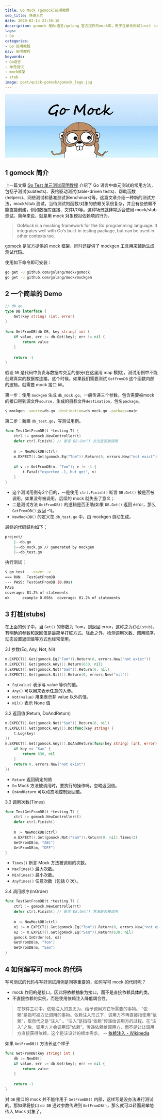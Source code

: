 ```yaml
---
title: Go Mock (gomock)简明教程
seo_title: 快速入门
date: 2020-02-14 23:30:10
description: gomock 是Go语言/golang 官方提供的mock库，用于在单元测试(unit tests) 中模拟一些依赖复杂，难以直接调用的场景，比如网络请求、数据库依赖和文件I/O等。本文介绍了 gomock 的使用方法，包括模拟参数(Any, Nil, Not, Eq)和返回值(Do, Return, DoAndReturn)，以及调用次数(Times) 和顺序(InOrder)，如何写可测试可mock的代码。
tags:
- Go
categories:
- Go 简明教程
nav: 简明教程
keywords:
- Go语言
- 单元测试
- mock框架
- stub
image: post/quick-gomock/gomock_logo.jpg
---
```


![gomock](quick-gomock/gomock.jpg)

## 1 gomock 简介

上一篇文章 [Go Test 单元测试简明教程](https://geektutu.com/post/quick-go-test.html) 介绍了 Go 语言中单元测试的常用方法，包括子测试(subtests)、表格驱动测试(table-driven tests)、帮助函数(helpers)、网络测试和基准测试(Benchmark)等。这篇文章介绍一种新的测试方法，mock/stub 测试，当待测试的函数/对象的依赖关系很复杂，并且有些依赖不能直接创建，例如数据库连接、文件I/O等。这种场景就非常适合使用 mock/stub 测试。简单来说，就是用 mock 对象模拟依赖项的行为。

> GoMock is a mocking framework for the Go programming language. It integrates well with Go's built-in testing package, but can be used in other contexts too.

[gomock](https://github.com/golang/mock) 是官方提供的 mock 框架，同时还提供了 mockgen 工具用来辅助生成测试代码。

使用如下命令即可安装：

```bash
go get -u github.com/golang/mock/gomock
go get -u github.com/golang/mock/mockgen
```

## 2 一个简单的 Demo

```go
// db.go
type DB interface {
	Get(key string) (int, error)
}

func GetFromDB(db DB, key string) int {
	if value, err := db.Get(key); err != nil {
		return value
	}

	return -1
}
```

假设 `DB` 是代码中负责与数据库交互的部分(在这里用 map 模拟)，测试用例中不能创建真实的数据库连接。这个时候，如果我们需要测试 `GetFromDB` 这个函数内部的逻辑，就需要 mock 接口 `DB`。

第一步：使用 `mockgen` 生成 `db_mock.go`。一般传递三个参数。包含需要被mock的接口得到源文件`source`，生成的目标文件`destination`，包名`package`。

```bash
$ mockgen -source=db.go -destination=db_mock.go -package=main
```

第二步：新建 `db_test.go`，写测试用例。

```go
func TestGetFromDB(t *testing.T) {
	ctrl := gomock.NewController(t)
	defer ctrl.Finish() // 断言 DB.Get() 方法是否被调用

	m := NewMockDB(ctrl)
	m.EXPECT().Get(gomock.Eq("Tom")).Return(0, errors.New("not exist"))

	if v := GetFromDB(m, "Tom"); v != -1 {
		t.Fatal("expected -1, but got", v)
	}
}
```

- 这个测试用例有2个目的，一是使用 `ctrl.Finish()` 断言 `DB.Get()` 被是否被调用，如果没有被调用，后续的 mock 就失去了意义；
- 二是测试方法 `GetFromDB()` 的逻辑是否正确(如果 `DB.Get()` 返回 error，那么 `GetFromDB()` 返回 -1)。
- `NewMockDB()` 的定义在 `db_test.go` 中，由 mockgen 自动生成。

最终的代码结构如下：

```bash
project/
    |--db.go
    |--db_mock.go // generated by mockgen
    |--db_test.go
```

执行测试：

```bash
$ go test . -cover -v
=== RUN   TestGetFromDB
--- PASS: TestGetFromDB (0.00s)
PASS
coverage: 81.2% of statements
ok      example 0.008s  coverage: 81.2% of statements
```

## 3 打桩(stubs)

在上面的例子中，当 `Get()` 的参数为 Tom，则返回 error，这称之为`打桩(stub)`，有明确的参数和返回值是最简单打桩方式。除此之外，检测调用次数、调用顺序，动态设置返回值等方式也经常使用。

3.1 参数(Eq, Any, Not, Nil)

```go
m.EXPECT().Get(gomock.Eq("Tom")).Return(0, errors.New("not exist"))
m.EXPECT().Get(gomock.Any()).Return(630, nil)
m.EXPECT().Get(gomock.Not("Sam")).Return(0, nil) 
m.EXPECT().Get(gomock.Nil()).Return(0, errors.New("nil")) 
```

- `Eq(value)` 表示与 value 等价的值。
- `Any()` 可以用来表示任意的入参。
- `Not(value)` 用来表示非 value 以外的值。
- `Nil()` 表示 None 值


3.2 返回值(Return, DoAndReturn)

```go
m.EXPECT().Get(gomock.Not("Sam")).Return(0, nil)
m.EXPECT().Get(gomock.Any()).Do(func(key string) {
    t.Log(key)
})
m.EXPECT().Get(gomock.Any()).DoAndReturn(func(key string) (int, error) {
    if key == "Sam" {
        return 630, nil
    }
    return 0, errors.New("not exist")
})
```

- `Return` 返回确定的值
- `Do` Mock 方法被调用时，要执行的操作吗，忽略返回值。
- `DoAndReturn` 可以动态地控制返回值。

3.3 调用次数(Times)

```go
func TestGetFromDB(t *testing.T) {
	ctrl := gomock.NewController(t)
	defer ctrl.Finish()

	m := NewMockDB(ctrl)
	m.EXPECT().Get(gomock.Not("Sam")).Return(0, nil).Times(2)
	GetFromDB(m, "ABC")
	GetFromDB(m, "DEF")
}
```

- `Times()` 断言 Mock 方法被调用的次数。
- `MaxTimes()` 最大次数。
- `MinTimes()` 最小次数。
- `AnyTimes()` 任意次数（包括 0 次）。

3.4 调用顺序(InOrder)

```go
func TestGetFromDB(t *testing.T) {
	ctrl := gomock.NewController(t)
	defer ctrl.Finish() // 断言 DB.Get() 方法是否被调用

	m := NewMockDB(ctrl)
	o1 := m.EXPECT().Get(gomock.Eq("Tom")).Return(0, errors.New("not exist"))
	o2 := m.EXPECT().Get(gomock.Eq("Sam")).Return(630, nil)
	gomock.InOrder(o1, o2)
	GetFromDB(m, "Tom")
	GetFromDB(m, "Sam")
}
```

## 4 如何编写可 mock 的代码

写可测试的代码与写好测试用例是同等重要的，如何写可 mock 的代码呢？

- mock 作用的是接口，因此将依赖抽象为接口，而不是直接依赖具体的类。
- 不直接依赖的实例，而是使用依赖注入降低耦合性。

> 在软件工程中，依赖注入的意思为，给予调用方它所需要的事物。 “依赖”是指可被方法调用的事物。依赖注入形式下，调用方不再直接指使用“依赖”，取而代之是“注入” 。“注入”是指将“依赖”传递给调用方的过程。在“注入”之后，调用方才会调用该“依赖”。传递依赖给调用方，而不是让让调用方直接获得依赖，这个是该设计的根本需求。
> -- [依赖注入 - Wikipedia](https://zh.wikipedia.org/zh-cn/%E4%BE%9D%E8%B5%96%E6%B3%A8%E5%85%A5)

如果 `GetFromDB()` 方法长这个样子

```go
func GetFromDB(key string) int {
    db := NewDB()
	if value, err := db.Get(key); err == nil {
		return value
	}

	return -1
}
```

对 `DB` 接口的 mock 并不能作用于 `GetFromDB()` 内部，这样写是没办法进行测试的。那如果将接口 `db DB` 通过参数传递到 `GetFromDB()`，那么就可以轻而易举地传入 Mock 对象了。